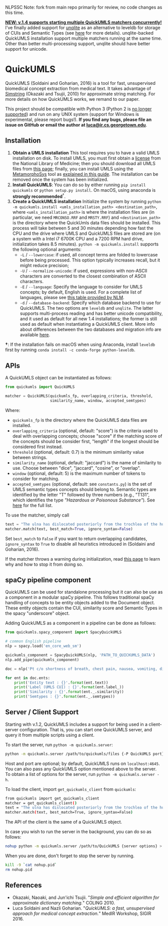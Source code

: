 NLPSSC Note: fork from main repo primarily for review, no code changes as this time.

[**NEW: v.1.4 supports starting multiple QuickUMLS matchers concurrently!**](https://giphy.com/embed/BlVnrxJgTGsUw) I've finally added support for [unqlite](https://github.com/coleifer/unqlite-python) as an alternative to leveldb for storage of CUIs and Semantic Types (see [here](https://github.com/Georgetown-IR-Lab/QuickUMLS/wiki/Migration-QuickUMLS-1.3-to-1.4) for more details). unqlite-backed QuickUMLS installation support multiple matchers running at the same time. Other than better multi-processing support, unqlite should have better support for unicode.

# QuickUMLS

QuickUMLS (Soldaini and Goharian, 2016) is a tool for fast, unsupervised  biomedical concept extraction from medical text.
It takes advantage of [Simstring](http://www.chokkan.org/software/simstring/) (Okazaki and Tsujii, 2010) for approximate string matching.
For more details on how QuickUMLS works, we remand to our paper.

This project should be compatible with Python 3 (Python 2 is [no longer supported](https://pythonclock.org/)) and run on any UNIX system (support for Windows is experimental, please report bugs!). **If you find any bugs, please file an issue on GitHub or email the author at luca@ir.cs.georgetown.edu**.

## Installation

1. **Obtain a UMLS installation** This tool requires you to have a valid UMLS installation on disk. To install UMLS, you must first obtain a [license](https://uts.nlm.nih.gov/license.html) from the National Library of Medicine; then you should download all UMLS files from [this page](https://www.nlm.nih.gov/research/umls/licensedcontent/umlsknowledgesources.html); finally, you can install UMLS using the [MetamorphoSys](https://www.nlm.nih.gov/pubs/factsheets/umlsmetamorph.html) tool as [explained in this guide](https://www.nlm.nih.gov/research/umls/implementation_resources/metamorphosys/help.html).  The installation can be removed once the system has been initialized.
2. **Install QuickUMLS**: You can do so by either running `pip install quickumls` or `python setup.py install`. On macOS, using anaconda is **strongly recommended**<sup>†</sup>.
3. **Create a QuickUMLS installation** Initialize the system by running `python -m quickumls.install <umls_installation_path> <destination_path>`, where `<umls_installation_path>` is where the installation files are (in particular, we need `MRCONSO.RRF` and `MRSTY.RRF`) and `<destination_path>` is the directory where the QuickUmls data files should be installed. This process will take between 5 and 30 minutes depending how fast the CPU and the drive where UMLS and QuickUMLS files are stored are (on a system with a Intel i7 6700K CPU and a 7200 RPM hard drive, initialization takes 8.5 minutes). `python -m quickumls.install` supports the following optional arguments:
    - `-L` / `--lowercase`: if used, all concept terms are folded to lowercase before being processed. This option typically increases recall, but it might reduce precision;
    - `-U` / `--normalize-unicode`: if used, expressions with non-ASCII characters are converted to the closest combination of ASCII characters.
    - `-E` / `--language`: Specify the language to consider for UMLS concepts; by default, English is used. For a complete list of languages, please see [this table provided by NLM](https://www.nlm.nih.gov/research/umls/knowledge_sources/metathesaurus/release/abbreviations.html#LAT).
    - `-d` / `--database-backend`: Specify which database backend to use for QuickUMLS. The two options are `leveldb` and `unqlite`. The latter supports multi-process reading and has better unicode compatibility, and it used as default for all new 1.4 installations; the former is still used as default when instantiating a QuickUMLS client. More info about differences between the two databases and migration info are available [here](https://github.com/Georgetown-IR-Lab/QuickUMLS/wiki/Migration-QuickUMLS-1.3-to-1.4).


**†**: If the installation fails on macOS when using Anaconda, install `leveldb` first by running `conda install -c conda-forge python-leveldb`.

## APIs

A QuickUMLS object can be instantiated as follows:

```python
from quickumls import QuickUMLS

matcher = QuickUMLS(quickumls_fp, overlapping_criteria, threshold,
                    similarity_name, window, accepted_semtypes)
```

Where:

- `quickumls_fp` is the directory where the QuickUMLS data files are installed.
- `overlapping_criteria` (optional, default: "score") is the criteria used to deal with overlapping concepts; choose "score" if the matching score of the concepts should be consider first, "length" if the longest should be considered first instead.
- `threshold` (optional, default: 0.7) is the minimum similarity value between strings.
- `similarity_name` (optional, default: "jaccard") is the name of similarity to use. Choose between "dice", "jaccard", "cosine", or "overlap".
- `window` (optional, default: 5) is the maximum number of tokens to consider for matching.
- `accepted_semtypes` (optional, default: see `constants.py`) is the set of UMLS semantic types concepts should belong to. Semantic types are identified by the letter "T" followed by three numbers (e.g., "T131", which identifies the type *"Hazardous or Poisonous Substance"*). See [here](https://metamap.nlm.nih.gov/Docs/SemanticTypes_2013AA.txt) for the full list.

To use the matcher, simply call

```python
text = "The ulna has dislocated posteriorly from the trochlea of the humerus."
matcher.match(text, best_match=True, ignore_syntax=False)
```

Set `best_match` to `False` if you want to return overlapping candidates, `ignore_syntax` to `True` to disable all heuristics introduced in (Soldaini and Goharian, 2016).

If the matcher throws a warning during initialization, read [this page](https://github.com/Georgetown-IR-Lab/QuickUMLS/wiki/Migration-QuickUMLS-1.3-to-1.4) to learn why and how to stop it from doing so.

## spaCy pipeline component

QuickUMLS can be used for standalone processing but it can also be use as a component in a modular spaCy pipeline.  This follows traditional spaCy handling of concepts to be entity objects added to the Document object.  These entity objects contain the CUI, similarity score and Semantic Types in the spacy "underscore" object.

Adding QuickUMLS as a component in a pipeline can be done as follows:

```python
from quickumls.spacy_component import SpacyQuickUMLS

# common English pipeline
nlp = spacy.load('en_core_web_sm')

quickumls_component = SpacyQuickUMLS(nlp, 'PATH_TO_QUICKUMLS_DATA')
nlp.add_pipe(quickumls_component)

doc = nlp('Pt c/o shortness of breath, chest pain, nausea, vomiting, diarrrhea')

for ent in doc.ents:
    print('Entity text : {}'.format(ent.text))
    print('Label (UMLS CUI) : {}'.format(ent.label_))
    print('Similarity : {}'.format(ent._.similarity))
    print('Semtypes : {}'.format(ent._.semtypes))
```

## Server / Client Support

Starting with v.1.2, QuickUMLS includes a support for being used in a client-server configuration. That is, you can start one QuickUMLS server, and query it from multiple scripts using a client.

To start the server, run `python -m quickumls.server`:

```bash
python -m quickumls.server /path/to/quickumls/files {-P QuickUMLS port} {-H QuickUMLS host} {QuickUMLS options}
```

Host and port are optional; by default, QuickUMLS runs on `localhost:4645`. You can also pass any QuickUMLS option mentioned above to the server. To obtain a list of options for the server, run `python -m quickumls.server -h`.

To load the client, import `get_quickumls_client` from `quickumls`:

```bash
from quickumls import get_quickumls_client
matcher = get_quickumls_client()
text = "The ulna has dislocated posteriorly from the trochlea of the humerus."
matcher.match(text, best_match=True, ignore_syntax=False)
```

The API of the client is the same of a QuickUMLS object.


In case you wish to run the server in the background, you can do so as follows:

```bash
nohup python -m quickumls.server /path/to/QuickUMLS {server options} > /dev/null 2>&1 & echo $! > nohup.pid

```

When you are done, don't forget to stop the server by running.
```bash
kill -9 `cat nohup.pid`
rm nohup.pid
```

## References

- Okazaki, Naoaki, and Jun'ichi Tsujii. "*Simple and efficient algorithm for approximate dictionary matching.*" COLING 2010.
- Luca Soldaini and Nazli Goharian. "*QuickUMLS: a fast, unsupervised approach for medical concept extraction.*" MedIR Workshop, SIGIR 2016.
